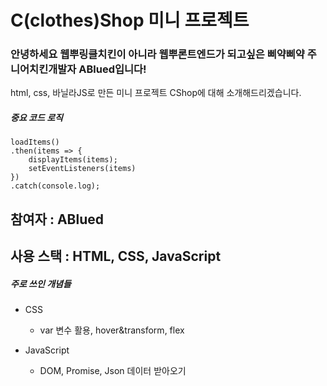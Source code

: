 # C(clothes)Shop 미니 프로젝트

### 안녕하세요 웹뿌링클치킨이 아니라 웹뿌론트엔드가 되고싶은 삐약삐약 주니어치킨개발자 ABlued입니다!

html, css, 바닐라JS로 만든 미니 프로젝트 CShop에 대해 소개해드리겠습니다.

##### 중요 코드 로직

```
loadItems()
.then(items => {
    displayItems(items);
    setEventListeners(items)
})
.catch(console.log);
```


참여자 : ABlued
------------------
사용 스택 : HTML, CSS, JavaScript
------------------

##### 주로 쓰인 개념들 

+ CSS
    + var 변수 활용, hover&transform, flex

+ JavaScript
    + DOM, Promise, Json 데이터 받아오기